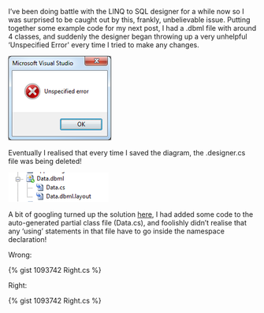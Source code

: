I’ve been doing battle with the LINQ to SQL designer for a while now so I was surprised to be caught out by this, frankly, unbelievable issue.  Putting together some example code for my next post, I had a .dbml file with around 4 classes, and suddenly the designer began throwing up a very unhelpful ‘Unspecified Error' every time I tried to make any changes.

![Error message][1]

Eventually I realised that every time I saved the diagram, the .designer.cs file was being deleted!

![Missing file][2]

A bit of googling turned up the solution [here][3], I had added some code to the auto-generated partial class file (Data.cs), and foolishly didn’t realise that any ‘using’ statements in that file have to go inside the namespace declaration!

Wrong:

{% gist 1093742 Right.cs %}

Right:

{% gist 1093742 Right.cs %}

[1]: /images/2010-01-29-LINQ-to-SQL-Unspecified-Error-and-missing-designer-file-pic1.png
[2]: /images/2010-01-29-LINQ-to-SQL-Unspecified-Error-and-missing-designer-file-pic2.png
[3]: http://smehrozalam.wordpress.com/2009/10/05/linq-to-sql-visual-studio-designer-failed-to-autogenerate-designer-cs-data-classes/

